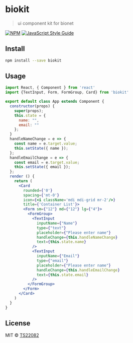 # biokit

> ui component kit for bionet

[![NPM](https://img.shields.io/npm/v/biokit.svg)](https://www.npmjs.com/package/biokit) [![JavaScript Style Guide](https://img.shields.io/badge/code_style-standard-brightgreen.svg)](https://standardjs.com)

## Install

```bash
npm install --save biokit
```

## Usage

```jsx
import React, { Component } from 'react'
import {TextInput, Form, FormGroup, Card} from 'biokit'

export default class App extends Component {
  constructor(props) {
    super(props);
    this.state = {
      name: "",
      email: ""
    };
  }
  handleNameChange = e => {
    const name = e.target.value;
    this.setState({ name });
  };
  handleEmailChange = e => {
    const email = e.target.value;
    this.setState({ email });
  };
  render () {
    return (
      <Card
        rounded={'0'}
        spacing={'mt-0'}
        icon={<i className='mdi mdi-grid mr-2'/>}
        title={'Container List'}>
        <Form sm={"12"} md={"12"} lg={"4"}>
          <FormGroup>
            <TextInput
              inputName={"Name"}
              type={"text"}
              placeholder={"Please enter name"}
              handleChange={this.handleNameChange}
              text={this.state.name}
            />
            <TextInput
              inputName={"Email"}
              type={"email"}
              placeholder={"Please enter name"}
              handleChange={this.handleEmailChange}
              text={this.state.email}
            />
          </FormGroup>
        </Form>
      </Card>
    )
  }
}
```

## License

MIT © [TS22082](https://github.com/TS22082)
